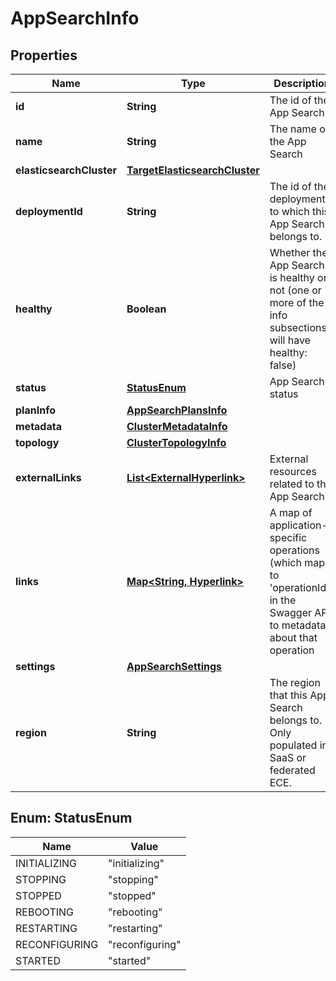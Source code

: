 # AppSearchInfo

## Properties
Name | Type | Description | Notes
------------ | ------------- | ------------- | -------------
**id** | **String** | The id of the App Search | 
**name** | **String** | The name of the App Search | 
**elasticsearchCluster** | [**TargetElasticsearchCluster**](TargetElasticsearchCluster.md) |  | 
**deploymentId** | **String** | The id of the deployment to which this App Search belongs to. |  [optional]
**healthy** | **Boolean** | Whether the App Search is healthy or not (one or more of the info subsections will have healthy: false) | 
**status** | [**StatusEnum**](#StatusEnum) | App Search status |  [optional]
**planInfo** | [**AppSearchPlansInfo**](AppSearchPlansInfo.md) |  | 
**metadata** | [**ClusterMetadataInfo**](ClusterMetadataInfo.md) |  |  [optional]
**topology** | [**ClusterTopologyInfo**](ClusterTopologyInfo.md) |  | 
**externalLinks** | [**List&lt;ExternalHyperlink&gt;**](ExternalHyperlink.md) | External resources related to the App Search | 
**links** | [**Map&lt;String, Hyperlink&gt;**](Hyperlink.md) | A map of application-specific operations (which map to &#x27;operationId&#x27;s in the Swagger API) to metadata about that operation |  [optional]
**settings** | [**AppSearchSettings**](AppSearchSettings.md) |  |  [optional]
**region** | **String** | The region that this App Search belongs to. Only populated in SaaS or federated ECE. |  [optional]

<a name="StatusEnum"></a>
## Enum: StatusEnum
Name | Value
---- | -----
INITIALIZING | &quot;initializing&quot;
STOPPING | &quot;stopping&quot;
STOPPED | &quot;stopped&quot;
REBOOTING | &quot;rebooting&quot;
RESTARTING | &quot;restarting&quot;
RECONFIGURING | &quot;reconfiguring&quot;
STARTED | &quot;started&quot;
